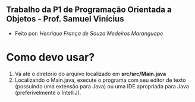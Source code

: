 ## Trabalho da P1 de Programação Orientada a Objetos - Prof. Samuel Vinícius

- Feito por: *Henrique França de Souza Medeiros Maranguape*

# Como devo usar?
1. Vá até o diretório do arquivo localizado em **src/src/Main.java**
2. Localizando o Main.java, execute o programa com seu editor de texto (possuindo uma extensão para Java) ou uma IDE apropriada para Java (preferivelmente o IntelliJ).
